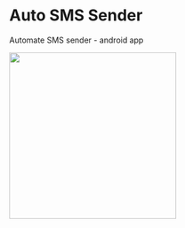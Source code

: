 # Auto SMS Sender
Automate SMS sender - android app

<a href='https://play.google.com/store/apps/details?id=com.diewland.schedulemaker' title='Now available on Google Play'><img width='300' src='https://play.google.com/intl/en_us/badges/images/generic/en_badge_web_generic.png'></a>
